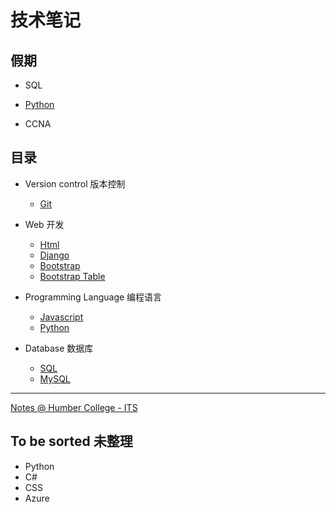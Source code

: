# 技术笔记

## 假期

- SQL

- [Python](./Programming_Language/python/index.md)

- CCNA

## 目录

- Version control 版本控制

  - [Git](./Supportive_Tech/git/git_index.md)

- Web 开发

  - [Html](./Web_Develope/html/html_index.md)
  - [Django](./Web_Develope/django/django_index.md)
  - [Bootstrap](./Web_Develope/bootstrap/bootstrap_index.md)
  - [Bootstrap Table](./Web_Develope/bootstrap_table/bootstrap_table_index.md)

- Programming Language 编程语言

  - [Javascript](./Programming_Language/javascript/js_index.md)
  - [Python](./Programming_Language/python/index.md)

- Database 数据库
  - [SQL](https://simonangel-fong.github.io/SQL-Tutorial/)
  - [MySQL](./Database/mysql/mysql_index.md)

---

[Notes @ Humber College - ITS](https://simonangel-fong.github.io/Humber_ITS_Note/)

## To be sorted 未整理

- Python
- C#
- CSS
- Azure
